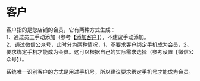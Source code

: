 # 客户

客户指的是您店铺的会员，它有两种方式生成：  
1、通过员工手动添加（参考【[添加客户](/ke-hu/tian-jia-ke-hu.md)】），不建议手动添加。  
2、通过微信公众号，此时分为两种情况，1、不要求客户绑定手机成为会员，2、要求绑定手机才能成为会员。这可以根据自己的实际需求选择（参考设置【微信公众号】）。

系统唯一识别客户的方式是用过手机号，所以建议要求绑定手机号才能成为会员。

